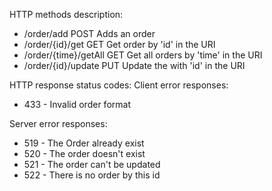 HTTP methods description:
 * /order/add	            POST    Adds an order
 * /order/{id}/get	      GET	    Get order by 'id' in the URI
 * /order/{time}/getAll	  GET     Get all orders by 'time' in the URI
 * /order/{id}/update	    PUT	    Update the with 'id' in the URI
 
 HTTP response status codes:
 Client error responses:
 * 433 - Invalid order format
 
 Server error responses:
 * 519 - The Order already exist
 * 520 - The order doesn't exist
 * 521 - The order can't be updated
 * 522 - There is no order by this id
